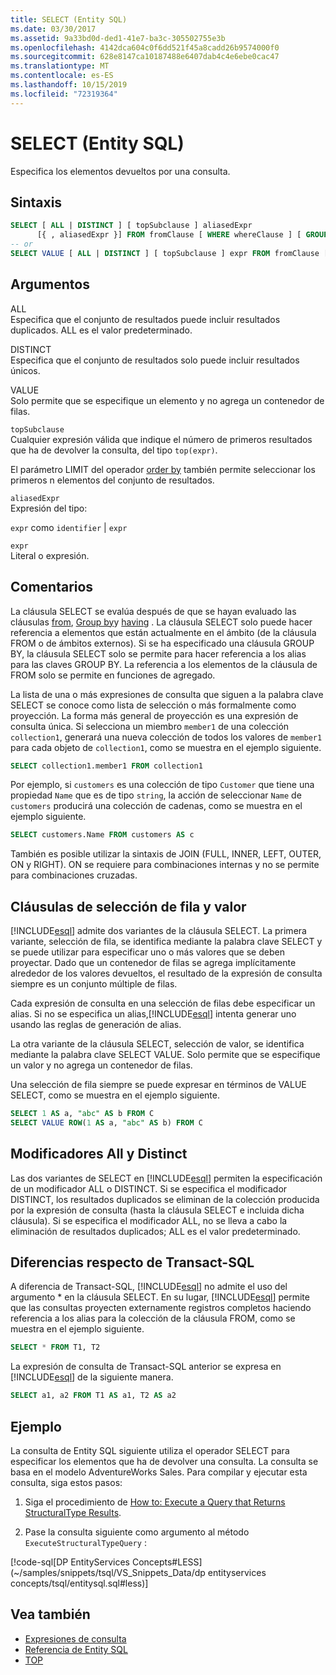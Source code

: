 ```yaml
---
title: SELECT (Entity SQL)
ms.date: 03/30/2017
ms.assetid: 9a33bd0d-ded1-41e7-ba3c-305502755e3b
ms.openlocfilehash: 4142dca604c0f6dd521f45a8cadd26b9574000f0
ms.sourcegitcommit: 628e8147ca10187488e6407dab4c4e6ebe0cac47
ms.translationtype: MT
ms.contentlocale: es-ES
ms.lasthandoff: 10/15/2019
ms.locfileid: "72319364"
---
```

# <a name="select-entity-sql"></a>SELECT (Entity SQL)
Especifica los elementos devueltos por una consulta.  
  
## <a name="syntax"></a>Sintaxis  
  
```sql  
SELECT [ ALL | DISTINCT ] [ topSubclause ] aliasedExpr   
      [{ , aliasedExpr }] FROM fromClause [ WHERE whereClause ] [ GROUP BY groupByClause [ HAVING havingClause ] ] [ ORDER BY orderByClause ]  
-- or  
SELECT VALUE [ ALL | DISTINCT ] [ topSubclause ] expr FROM fromClause [ WHERE whereClause ] [ GROUP BY groupByClause [ HAVING havingClause ] ] [ ORDER BY orderByClause  
```  
  
## <a name="arguments"></a>Argumentos  
 ALL  
 Especifica que el conjunto de resultados puede incluir resultados duplicados. ALL es el valor predeterminado.  
  
 DISTINCT  
 Especifica que el conjunto de resultados solo puede incluir resultados únicos.  
  
 VALUE  
 Solo permite que se especifique un elemento y no agrega un contenedor de filas.  
  
 `topSubclause`  
 Cualquier expresión válida que indique el número de primeros resultados que ha de devolver la consulta, del tipo `top(expr)`.  
  
 El parámetro LIMIT del operador [order by](order-by-entity-sql.md) también permite seleccionar los primeros n elementos del conjunto de resultados.  
  
 `aliasedExpr`  
 Expresión del tipo:  
  
 `expr` como `identifier` &#124; `expr`  
  
 `expr`  
 Literal o expresión.  
  
## <a name="remarks"></a>Comentarios  
 La cláusula SELECT se evalúa después de que se hayan evaluado las cláusulas [from](from-entity-sql.md), [Group by](group-by-entity-sql.md)y [having](having-entity-sql.md) . La cláusula SELECT solo puede hacer referencia a elementos que están actualmente en el ámbito (de la cláusula FROM o de ámbitos externos). Si se ha especificado una cláusula GROUP BY, la cláusula SELECT solo se permite para hacer referencia a los alias para las claves GROUP BY. La referencia a los elementos de la cláusula de FROM solo se permite en funciones de agregado.  
  
 La lista de una o más expresiones de consulta que siguen a la palabra clave SELECT se conoce como lista de selección o más formalmente como proyección. La forma más general de proyección es una expresión de consulta única. Si selecciona un miembro `member1` de una colección `collection1`, generará una nueva colección de todos los valores de `member1` para cada objeto de `collection1`, como se muestra en el ejemplo siguiente.  
  
```sql  
SELECT collection1.member1 FROM collection1  
```  
  
 Por ejemplo, si `customers` es una colección de tipo `Customer` que tiene una propiedad `Name` que es de tipo `string`, la acción de seleccionar `Name` de `customers` producirá una colección de cadenas, como se muestra en el ejemplo siguiente.  
  
```sql  
SELECT customers.Name FROM customers AS c  
```  
  
 También es posible utilizar la sintaxis de JOIN (FULL, INNER, LEFT, OUTER, ON y RIGHT). ON se requiere para combinaciones internas y no se permite para combinaciones cruzadas.  
  
## <a name="row-and-value-select-clauses"></a>Cláusulas de selección de fila y valor  
 [!INCLUDE[esql](../../../../../../includes/esql-md.md)] admite dos variantes de la cláusula SELECT. La primera variante, selección de fila, se identifica mediante la palabra clave SELECT y se puede utilizar para especificar uno o más valores que se deben proyectar. Dado que un contenedor de filas se agrega implícitamente alrededor de los valores devueltos, el resultado de la expresión de consulta siempre es un conjunto múltiple de filas.  
  
 Cada expresión de consulta en una selección de filas debe especificar un alias. Si no se especifica un alias,[!INCLUDE[esql](../../../../../../includes/esql-md.md)] intenta generar uno usando las reglas de generación de alias.  
  
 La otra variante de la cláusula SELECT, selección de valor, se identifica mediante la palabra clave SELECT VALUE. Solo permite que se especifique un valor y no agrega un contenedor de filas.  
  
 Una selección de fila siempre se puede expresar en términos de VALUE SELECT, como se muestra en el ejemplo siguiente.  
  
```sql  
SELECT 1 AS a, "abc" AS b FROM C  
SELECT VALUE ROW(1 AS a, "abc" AS b) FROM C   
```  
  
## <a name="all-and-distinct-modifiers"></a>Modificadores All y Distinct  
 Las dos variantes de SELECT en [!INCLUDE[esql](../../../../../../includes/esql-md.md)] permiten la especificación de un modificador ALL o DISTINCT. Si se especifica el modificador DISTINCT, los resultados duplicados se eliminan de la colección producida por la expresión de consulta (hasta la cláusula SELECT e incluida dicha cláusula). Si se especifica el modificador ALL, no se lleva a cabo la eliminación de resultados duplicados; ALL es el valor predeterminado.  
  
## <a name="differences-from-transact-sql"></a>Diferencias respecto de Transact-SQL  
 A diferencia de Transact-SQL, [!INCLUDE[esql](../../../../../../includes/esql-md.md)] no admite el uso del argumento * en la cláusula SELECT.  En su lugar, [!INCLUDE[esql](../../../../../../includes/esql-md.md)] permite que las consultas proyecten externamente registros completos haciendo referencia a los alias para la colección de la cláusula FROM, como se muestra en el ejemplo siguiente.  
  
```sql  
SELECT * FROM T1, T2  
```  
  
 La expresión de consulta de Transact-SQL anterior se expresa en [!INCLUDE[esql](../../../../../../includes/esql-md.md)] de la siguiente manera.  
  
```sql  
SELECT a1, a2 FROM T1 AS a1, T2 AS a2  
```  
  
## <a name="example"></a>Ejemplo  
 La consulta de Entity SQL siguiente utiliza el operador SELECT para especificar los elementos que ha de devolver una consulta. La consulta se basa en el modelo AdventureWorks Sales. Para compilar y ejecutar esta consulta, siga estos pasos:  
  
1. Siga el procedimiento de [How to: Execute a Query that Returns StructuralType Results](../how-to-execute-a-query-that-returns-structuraltype-results.md).  
  
2. Pase la consulta siguiente como argumento al método `ExecuteStructuralTypeQuery` :  
  
 [!code-sql[DP EntityServices Concepts#LESS](~/samples/snippets/tsql/VS_Snippets_Data/dp entityservices concepts/tsql/entitysql.sql#less)]  
  
## <a name="see-also"></a>Vea también

- [Expresiones de consulta](query-expressions-entity-sql.md)
- [Referencia de Entity SQL](entity-sql-reference.md)
- [TOP](top-entity-sql.md)
